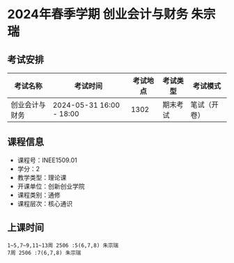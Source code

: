 # 2024年春季学期 创业会计与财务 朱宗瑞




## 考试安排

| 考试名称 | 考试时间 | 考试地点 | 考试类型 | 考试模式 |
| -------- | -------- | -------- | -------- | -------- |
| 创业会计与财务 | 2024-05-31 16:00 - 18:00 | 1302 | 期末考试 | 笔试（开卷） |





## 课程信息

- 课程号：INEE1509.01
- 学分：2
- 教学类型：理论课
- 开课单位：创新创业学院
- 课程类别：通修
- 课程层次：核心通识

## 上课时间

```
1~5,7~9,11~13周 2506 :5(6,7,8) 朱宗瑞
7周 2506 :7(6,7,8) 朱宗瑞
```


